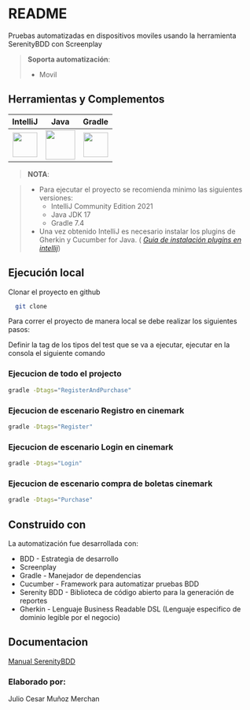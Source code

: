 # README

Pruebas automatizadas en dispositivos moviles usando la herramienta SerenityBDD con Screenplay

> **Soporta automatización**:
> * Movil

## Herramientas y Complementos

|                                                                               **IntelliJ**                                                                                |                                                              **Java**                                                               |                                                         **Gradle**                                                         |
|:-------------------------------------------------------------------------------------------------------------------------------------------------------------------------:|:-----------------------------------------------------------------------------------------------------------------------------------:|:--------------------------------------------------------------------------------------------------------------------------:|
| [<img width="50" height="50" src="https://cdn.iconscout.com/icon/free/png-128/intellij-idea-569199.png">](https://www.jetbrains.com/es-es/idea/download/#section=windows) | [<img height="60" src="https://www.oracle.com/a/ocom/img/cb71-java-logo.png">](https://www.oracle.com/java/technologies/downloads/) | [<img height="50" src="https://gradle.org/images/gradle-knowledge-graph-logo.png?20170228">](https://gradle.org/releases/) |

> **NOTA**:

> * Para ejecutar el proyecto se recomienda minimo las siguientes versiones:
>   * IntelliJ Community Edition 2021
>   * Java JDK 17
>   * Gradle 7.4
> * Una vez obtenido IntelliJ es necesario instalar los plugins de Gherkin y Cucumber for Java. (
    *[Guia de instalación plugins en intellij](https://www.jetbrains.com/help/idea/managing-plugins.html)*)

## Ejecución local

Clonar el proyecto en github

```bash
  git clone 
```

Para correr el proyecto de manera local se debe realizar los siguientes pasos:

Definir la tag de los tipos del test que se va a ejecutar, ejecutar en la consola el siguiente comando

### Ejecucion de todo el projecto

```bash
gradle -Dtags="RegisterAndPurchase"
```

### Ejecucion de escenario Registro en cinemark

```bash
gradle -Dtags="Register"
```

### Ejecucion de escenario Login en cinemark

```bash
gradle -Dtags="Login"
```

### Ejecucion de escenario compra de boletas cinemark

```bash
gradle -Dtags="Purchase"
```

## Construido con

La automatización fue desarrollada con:

* BDD - Estrategia de desarrollo
* Screenplay
* Gradle - Manejador de dependencias
* Cucumber - Framework para automatizar pruebas BDD
* Serenity BDD - Biblioteca de código abierto para la generación de reportes
* Gherkin - Lenguaje Business Readable DSL (Lenguaje especifico de dominio legible por el negocio)

## Documentacion

[Manual SerenityBDD](https://serenity-bdd.info/docs/serenity/)

### Elaborado por:

Julio Cesar Muñoz Merchan
